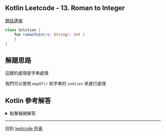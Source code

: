## Kotlin Leetcode - 13. Roman to Integer

[題目連接](https://leetcode.com/problems/roman-to-integer/)

```kotlin
class Solution {
    fun romanToInt(s: String): Int {
    }
}
```

## 解題思路

這題的處理是字串處理

我們可以使用 `mapOf()` 和字串的 `indices` 來進行處理

## Kotlin 參考解答

<details>
  <summary>點擊展開解答</summary>

```kotlin
class Solution {
    fun romanToInt(s: String): Int {
        var result = 0
        val map = mapOf(
            'I' to 1,
            'V' to 5,
            'X' to 10,
            'L' to 50,
            'C' to 100,
            'D' to 500,
            'M' to 1000
        )
        for (i in s.indices) {
            val s1 = map[s[i]] ?: continue
            if (i + 1 == s.length) {
                result += s1
                continue
            }
            val s2 = map[s[i + 1]] ?: continue
            if (s1 >= s2) {
                result += s1
            } else {
                result -= s1
            }
        }
        return result
    }
}
```

</details>

------

回到 [leetcode 列表](index.md)
